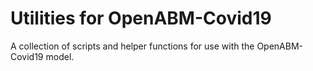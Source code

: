 Utilities for OpenABM-Covid19
=============================

A collection of scripts and helper functions for use with the OpenABM-Covid19 model.  


